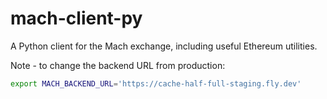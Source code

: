 # mach-client-py

A Python client for the Mach exchange, including useful Ethereum utilities.

Note - to change the backend URL from production:

```bash
export MACH_BACKEND_URL='https://cache-half-full-staging.fly.dev'
```
